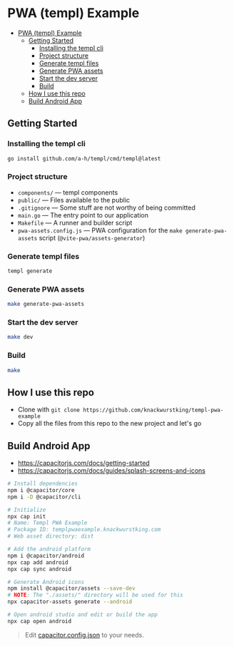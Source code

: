 # PWA (templ) Example

<!--toc:start-->

- [PWA (templ) Example](#pwa-templ-example)
  - [Getting Started](#getting-started)
    - [Installing the templ cli](#installing-the-templ-cli)
    - [Project structure](#project-structure)
    - [Generate templ files](#generate-templ-files)
    - [Generate PWA assets](#generate-pwa-assets)
    - [Start the dev server](#start-the-dev-server)
    - [Build](#build)
  - [How I use this repo](#how-i-use-this-repo)
  - [Build Android App](#build-android-app)

<!--toc:end-->

## Getting Started

### Installing the templ cli

```bash
go install github.com/a-h/templ/cmd/templ@latest
```

### Project structure

- `components/` — templ components
- `public/` — Files available to the public
- `.gitignore` — Some stuff are not worthy of being committed
- `main.go` — The entry point to our application
- `Makefile` — A runner and builder script
- `pwa-assets.config.js` — PWA configuration for the `make generate-pwa-assets`
  script (`@vite-pwa/assets-generator`)

### Generate templ files

```bash
templ generate
```

### Generate PWA assets

```bash
make generate-pwa-assets
```

### Start the dev server

```bash
make dev
```

### Build

```bash
make
```

## How I use this repo

- Clone with `git clone https://github.com/knackwurstking/templ-pwa-example`
- Copy all the files from this repo to the new project and let's go

## Build Android App

- <https://capacitorjs.com/docs/getting-started>
- <https://capacitorjs.com/docs/guides/splash-screens-and-icons>

```bash
# Install dependencies
npm i @capacitor/core
npm i -D @capacitor/cli

# Initialize
npx cap init
# Name: Templ PWA Example
# Package ID: templpwaexample.knackwurstking.com
# Web asset directory: dist

# Add the android platform
npm i @capacitor/android
npx cap add android
npx cap sync android

# Generate Android icons
npm install @capacitor/assets --save-dev
# NOTE: The "./assets/" directory will be used for this
npx capacitor-assets generate --android

# Open android studio and edit or build the app
npx cap open android
```

> Edit [capacitor.config.json](capacitor.config.json) to your needs.
